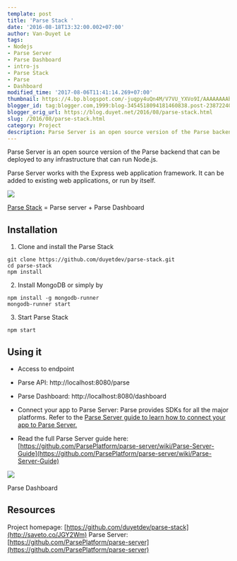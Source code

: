 ```yaml
---
template: post
title: 'Parse Stack '
date: '2016-08-18T13:32:00.002+07:00'
author: Van-Duyet Le
tags:
- Nodejs
- Parse Server
- Parse Dashboard
- intro-js
- Parse Stack
- Parse
- Dashboard
modified_time: '2017-08-06T11:41:14.269+07:00'
thumbnail: https://4.bp.blogspot.com/-juqpy4uQn4M/V7VU_YXVo9I/AAAAAAAAbtU/39gqxQzjBFwFYm26fip_pKI35hPVTSrcACLcB/s1600/parse-stack-logo.png
blogger_id: tag:blogger.com,1999:blog-3454518094181460838.post-2387224023544643975
blogger_orig_url: https://blog.duyet.net/2016/08/parse-stack.html
slug: /2016/08/parse-stack.html
category: Project
description: Parse Server is an open source version of the Parse backend that can be deployed to any infrastructure that can run Node.js.
---
```


Parse Server is an open source version of the Parse backend that can be deployed to any infrastructure that can run Node.js.

Parse Server works with the Express web application framework. It can be added to existing web applications, or run by itself.

[![](https://4.bp.blogspot.com/-juqpy4uQn4M/V7VU_YXVo9I/AAAAAAAAbtU/39gqxQzjBFwFYm26fip_pKI35hPVTSrcACLcB/s1600/parse-stack-logo.png)](http://saveto.co/JGY2Wm)

[Parse Stack](http://saveto.co/JGY2Wm) = Parse server + Parse Dashboard

## Installation ##

1. Clone and install the Parse Stack

```
git clone https://github.com/duyetdev/parse-stack.git
cd parse-stack
npm install
```

2. Install MongoDB or simply by

```
npm install -g mongodb-runner
mongodb-runner start
```

3. Start Parse Stack

```
npm start
```

## Using it ##

- Access to endpoint

- Parse API: http://localhost:8080/parse
- Parse Dashboard: http://localhost:8080/dashboard

- Connect your app to Parse Server: Parse provides SDKs for all the major platforms. Refer to the [Parse Server guide to learn how to connect your app to Parse Server.](https://github.com/ParsePlatform/parse-server/wiki/Parse-Server-Guide#using-parse-sdks-with-parse-server)
- Read the full Parse Server guide here: [https://github.com/ParsePlatform/parse-server/wiki/Parse-Server-Guide](https://github.com/ParsePlatform/parse-server/wiki/Parse-Server-Guide)

[![](https://4.bp.blogspot.com/-kktJEVTPL80/V7VWTvViP6I/AAAAAAAAbtk/q0UPwaZocJA5CaMjMyPFcZY9jJ6lrbwMgCK4B/s1600/Screen-Shot-2016-03-30-at-12.33.34-PM-1-1024x508.png)](http://4.bp.blogspot.com/-kktJEVTPL80/V7VWTvViP6I/AAAAAAAAbtk/q0UPwaZocJA5CaMjMyPFcZY9jJ6lrbwMgCK4B/s1600/Screen-Shot-2016-03-30-at-12.33.34-PM-1-1024x508.png)

Parse Dashboard

## Resources ##
Project homepage: [https://github.com/duyetdev/parse-stack](http://saveto.co/JGY2Wm)
Parse Server: [https://github.com/ParsePlatform/parse-server](https://github.com/ParsePlatform/parse-server)
